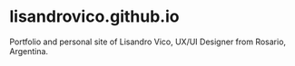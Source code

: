 lisandrovico.github.io
======================

Portfolio and personal site of Lisandro Vico, UX/UI Designer from Rosario, Argentina.
